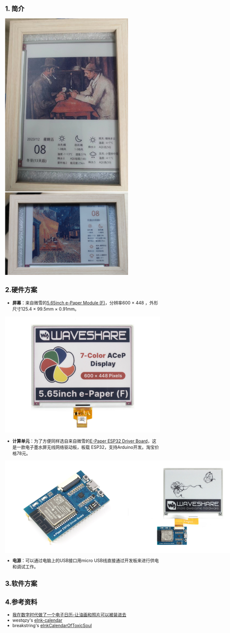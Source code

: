 ## 1. 简介


<img src="/images/20231208182526.jpg" width="400">
<img src="/images/20231208182649.jpg" width="400">


## 2.硬件方案

- **屏幕**：来自微雪的[5.65inch e-Paper Module (F)](https://www.waveshare.net/wiki/5.65inch_e-Paper_Module_(F)_Manual#ESP32.2F8266)，分辨率600 × 448 ，外形尺寸125.4 × 99.5mm × 0.91mm。
  
<img src="/images/image-3.png" width="600">

- **计算单元**：为了方便同样选自来自微雪的[E-Paper ESP32 Driver Board](https://www.waveshare.net/wiki/E-Paper_ESP32_Driver_Board)，这是一款电子墨水屏无线网络驱动板，板载 ESP32，支持Arduino开发。淘宝价格78元。

<div style="display: flex; justify-content: space-around;">
    <img src="/images/image-1.png" width="400" style="flex-grow: 1;">
    <img src="/images/image-2.png" width="400" style="flex-grow: 1;">
</div>

- **电源**：可以通过电脑上的USB接口用micro USB线直接通过开发板来进行供电和调试工作。

## 3.软件方案

## 4.参考资料

- [我在数字时代做了一个电子日历-让油画和照片可以被装进去](https://sspai.com/post/82704)
- westqzy's [eInk-calendar](https://github.com/westqzy/eInk-calendar)
- breakstring's [eInkCalendarOfToxicSoul](https://github.com/breakstring/eInkCalendarOfToxicSoul)
